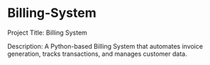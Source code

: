 # Billing-System

Project Title: Billing System

Description: A Python-based Billing System that automates invoice generation, tracks transactions, and manages customer data.

